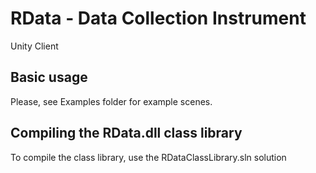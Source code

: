 # RData - Data Collection Instrument

Unity Client

## Basic usage
Please, see Examples folder for example scenes.

## Compiling the RData.dll class library
To compile the class library, use the RDataClassLibrary.sln solution
